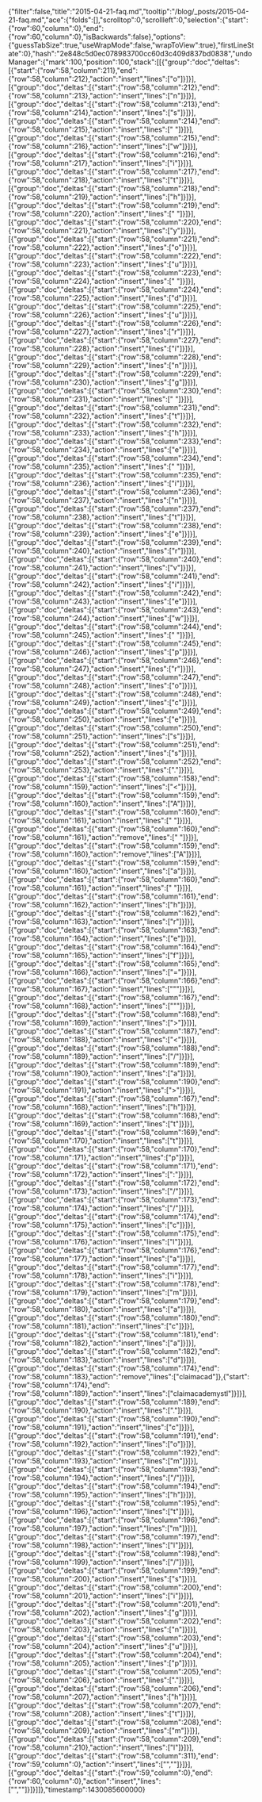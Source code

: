 {"filter":false,"title":"2015-04-21-faq.md","tooltip":"/blog/_posts/2015-04-21-faq.md","ace":{"folds":[],"scrolltop":0,"scrollleft":0,"selection":{"start":{"row":60,"column":0},"end":{"row":60,"column":0},"isBackwards":false},"options":{"guessTabSize":true,"useWrapMode":false,"wrapToView":true},"firstLineState":0},"hash":"2e848c5d0ec078983700cc60d3c409d837bd0838","undoManager":{"mark":100,"position":100,"stack":[[{"group":"doc","deltas":[{"start":{"row":58,"column":211},"end":{"row":58,"column":212},"action":"insert","lines":["o"]}]}],[{"group":"doc","deltas":[{"start":{"row":58,"column":212},"end":{"row":58,"column":213},"action":"insert","lines":["n"]}]}],[{"group":"doc","deltas":[{"start":{"row":58,"column":213},"end":{"row":58,"column":214},"action":"insert","lines":["s"]}]}],[{"group":"doc","deltas":[{"start":{"row":58,"column":214},"end":{"row":58,"column":215},"action":"insert","lines":[" "]}]}],[{"group":"doc","deltas":[{"start":{"row":58,"column":215},"end":{"row":58,"column":216},"action":"insert","lines":["w"]}]}],[{"group":"doc","deltas":[{"start":{"row":58,"column":216},"end":{"row":58,"column":217},"action":"insert","lines":["i"]}]}],[{"group":"doc","deltas":[{"start":{"row":58,"column":217},"end":{"row":58,"column":218},"action":"insert","lines":["t"]}]}],[{"group":"doc","deltas":[{"start":{"row":58,"column":218},"end":{"row":58,"column":219},"action":"insert","lines":["h"]}]}],[{"group":"doc","deltas":[{"start":{"row":58,"column":219},"end":{"row":58,"column":220},"action":"insert","lines":[" "]}]}],[{"group":"doc","deltas":[{"start":{"row":58,"column":220},"end":{"row":58,"column":221},"action":"insert","lines":["y"]}]}],[{"group":"doc","deltas":[{"start":{"row":58,"column":221},"end":{"row":58,"column":222},"action":"insert","lines":["o"]}]}],[{"group":"doc","deltas":[{"start":{"row":58,"column":222},"end":{"row":58,"column":223},"action":"insert","lines":["u"]}]}],[{"group":"doc","deltas":[{"start":{"row":58,"column":223},"end":{"row":58,"column":224},"action":"insert","lines":[" "]}]}],[{"group":"doc","deltas":[{"start":{"row":58,"column":224},"end":{"row":58,"column":225},"action":"insert","lines":["d"]}]}],[{"group":"doc","deltas":[{"start":{"row":58,"column":225},"end":{"row":58,"column":226},"action":"insert","lines":["u"]}]}],[{"group":"doc","deltas":[{"start":{"row":58,"column":226},"end":{"row":58,"column":227},"action":"insert","lines":["r"]}]}],[{"group":"doc","deltas":[{"start":{"row":58,"column":227},"end":{"row":58,"column":228},"action":"insert","lines":["i"]}]}],[{"group":"doc","deltas":[{"start":{"row":58,"column":228},"end":{"row":58,"column":229},"action":"insert","lines":["n"]}]}],[{"group":"doc","deltas":[{"start":{"row":58,"column":229},"end":{"row":58,"column":230},"action":"insert","lines":["g"]}]}],[{"group":"doc","deltas":[{"start":{"row":58,"column":230},"end":{"row":58,"column":231},"action":"insert","lines":[" "]}]}],[{"group":"doc","deltas":[{"start":{"row":58,"column":231},"end":{"row":58,"column":232},"action":"insert","lines":["t"]}]}],[{"group":"doc","deltas":[{"start":{"row":58,"column":232},"end":{"row":58,"column":233},"action":"insert","lines":["h"]}]}],[{"group":"doc","deltas":[{"start":{"row":58,"column":233},"end":{"row":58,"column":234},"action":"insert","lines":["e"]}]}],[{"group":"doc","deltas":[{"start":{"row":58,"column":234},"end":{"row":58,"column":235},"action":"insert","lines":[" "]}]}],[{"group":"doc","deltas":[{"start":{"row":58,"column":235},"end":{"row":58,"column":236},"action":"insert","lines":["i"]}]}],[{"group":"doc","deltas":[{"start":{"row":58,"column":236},"end":{"row":58,"column":237},"action":"insert","lines":["n"]}]}],[{"group":"doc","deltas":[{"start":{"row":58,"column":237},"end":{"row":58,"column":238},"action":"insert","lines":["t"]}]}],[{"group":"doc","deltas":[{"start":{"row":58,"column":238},"end":{"row":58,"column":239},"action":"insert","lines":["e"]}]}],[{"group":"doc","deltas":[{"start":{"row":58,"column":239},"end":{"row":58,"column":240},"action":"insert","lines":["r"]}]}],[{"group":"doc","deltas":[{"start":{"row":58,"column":240},"end":{"row":58,"column":241},"action":"insert","lines":["v"]}]}],[{"group":"doc","deltas":[{"start":{"row":58,"column":241},"end":{"row":58,"column":242},"action":"insert","lines":["i"]}]}],[{"group":"doc","deltas":[{"start":{"row":58,"column":242},"end":{"row":58,"column":243},"action":"insert","lines":["e"]}]}],[{"group":"doc","deltas":[{"start":{"row":58,"column":243},"end":{"row":58,"column":244},"action":"insert","lines":["w"]}]}],[{"group":"doc","deltas":[{"start":{"row":58,"column":244},"end":{"row":58,"column":245},"action":"insert","lines":[" "]}]}],[{"group":"doc","deltas":[{"start":{"row":58,"column":245},"end":{"row":58,"column":246},"action":"insert","lines":["p"]}]}],[{"group":"doc","deltas":[{"start":{"row":58,"column":246},"end":{"row":58,"column":247},"action":"insert","lines":["r"]}]}],[{"group":"doc","deltas":[{"start":{"row":58,"column":247},"end":{"row":58,"column":248},"action":"insert","lines":["o"]}]}],[{"group":"doc","deltas":[{"start":{"row":58,"column":248},"end":{"row":58,"column":249},"action":"insert","lines":["c"]}]}],[{"group":"doc","deltas":[{"start":{"row":58,"column":249},"end":{"row":58,"column":250},"action":"insert","lines":["e"]}]}],[{"group":"doc","deltas":[{"start":{"row":58,"column":250},"end":{"row":58,"column":251},"action":"insert","lines":["s"]}]}],[{"group":"doc","deltas":[{"start":{"row":58,"column":251},"end":{"row":58,"column":252},"action":"insert","lines":["s"]}]}],[{"group":"doc","deltas":[{"start":{"row":58,"column":252},"end":{"row":58,"column":253},"action":"insert","lines":["."]}]}],[{"group":"doc","deltas":[{"start":{"row":58,"column":158},"end":{"row":58,"column":159},"action":"insert","lines":["<"]}]}],[{"group":"doc","deltas":[{"start":{"row":58,"column":159},"end":{"row":58,"column":160},"action":"insert","lines":["A"]}]}],[{"group":"doc","deltas":[{"start":{"row":58,"column":160},"end":{"row":58,"column":161},"action":"insert","lines":[" "]}]}],[{"group":"doc","deltas":[{"start":{"row":58,"column":160},"end":{"row":58,"column":161},"action":"remove","lines":[" "]}]}],[{"group":"doc","deltas":[{"start":{"row":58,"column":159},"end":{"row":58,"column":160},"action":"remove","lines":["A"]}]}],[{"group":"doc","deltas":[{"start":{"row":58,"column":159},"end":{"row":58,"column":160},"action":"insert","lines":["a"]}]}],[{"group":"doc","deltas":[{"start":{"row":58,"column":160},"end":{"row":58,"column":161},"action":"insert","lines":[" "]}]}],[{"group":"doc","deltas":[{"start":{"row":58,"column":161},"end":{"row":58,"column":162},"action":"insert","lines":["h"]}]}],[{"group":"doc","deltas":[{"start":{"row":58,"column":162},"end":{"row":58,"column":163},"action":"insert","lines":["r"]}]}],[{"group":"doc","deltas":[{"start":{"row":58,"column":163},"end":{"row":58,"column":164},"action":"insert","lines":["e"]}]}],[{"group":"doc","deltas":[{"start":{"row":58,"column":164},"end":{"row":58,"column":165},"action":"insert","lines":["f"]}]}],[{"group":"doc","deltas":[{"start":{"row":58,"column":165},"end":{"row":58,"column":166},"action":"insert","lines":["="]}]}],[{"group":"doc","deltas":[{"start":{"row":58,"column":166},"end":{"row":58,"column":167},"action":"insert","lines":["\""]}]}],[{"group":"doc","deltas":[{"start":{"row":58,"column":167},"end":{"row":58,"column":168},"action":"insert","lines":["\""]}]}],[{"group":"doc","deltas":[{"start":{"row":58,"column":168},"end":{"row":58,"column":169},"action":"insert","lines":[">"]}]}],[{"group":"doc","deltas":[{"start":{"row":58,"column":187},"end":{"row":58,"column":188},"action":"insert","lines":["<"]}]}],[{"group":"doc","deltas":[{"start":{"row":58,"column":188},"end":{"row":58,"column":189},"action":"insert","lines":["/"]}]}],[{"group":"doc","deltas":[{"start":{"row":58,"column":189},"end":{"row":58,"column":190},"action":"insert","lines":["a"]}]}],[{"group":"doc","deltas":[{"start":{"row":58,"column":190},"end":{"row":58,"column":191},"action":"insert","lines":[">"]}]}],[{"group":"doc","deltas":[{"start":{"row":58,"column":167},"end":{"row":58,"column":168},"action":"insert","lines":["h"]}]}],[{"group":"doc","deltas":[{"start":{"row":58,"column":168},"end":{"row":58,"column":169},"action":"insert","lines":["t"]}]}],[{"group":"doc","deltas":[{"start":{"row":58,"column":169},"end":{"row":58,"column":170},"action":"insert","lines":["t"]}]}],[{"group":"doc","deltas":[{"start":{"row":58,"column":170},"end":{"row":58,"column":171},"action":"insert","lines":["p"]}]}],[{"group":"doc","deltas":[{"start":{"row":58,"column":171},"end":{"row":58,"column":172},"action":"insert","lines":[":"]}]}],[{"group":"doc","deltas":[{"start":{"row":58,"column":172},"end":{"row":58,"column":173},"action":"insert","lines":["/"]}]}],[{"group":"doc","deltas":[{"start":{"row":58,"column":173},"end":{"row":58,"column":174},"action":"insert","lines":["/"]}]}],[{"group":"doc","deltas":[{"start":{"row":58,"column":174},"end":{"row":58,"column":175},"action":"insert","lines":["c"]}]}],[{"group":"doc","deltas":[{"start":{"row":58,"column":175},"end":{"row":58,"column":176},"action":"insert","lines":["l"]}]}],[{"group":"doc","deltas":[{"start":{"row":58,"column":176},"end":{"row":58,"column":177},"action":"insert","lines":["a"]}]}],[{"group":"doc","deltas":[{"start":{"row":58,"column":177},"end":{"row":58,"column":178},"action":"insert","lines":["i"]}]}],[{"group":"doc","deltas":[{"start":{"row":58,"column":178},"end":{"row":58,"column":179},"action":"insert","lines":["m"]}]}],[{"group":"doc","deltas":[{"start":{"row":58,"column":179},"end":{"row":58,"column":180},"action":"insert","lines":["a"]}]}],[{"group":"doc","deltas":[{"start":{"row":58,"column":180},"end":{"row":58,"column":181},"action":"insert","lines":["c"]}]}],[{"group":"doc","deltas":[{"start":{"row":58,"column":181},"end":{"row":58,"column":182},"action":"insert","lines":["a"]}]}],[{"group":"doc","deltas":[{"start":{"row":58,"column":182},"end":{"row":58,"column":183},"action":"insert","lines":["d"]}]}],[{"group":"doc","deltas":[{"start":{"row":58,"column":174},"end":{"row":58,"column":183},"action":"remove","lines":["claimacad"]},{"start":{"row":58,"column":174},"end":{"row":58,"column":189},"action":"insert","lines":["claimacademystl"]}]}],[{"group":"doc","deltas":[{"start":{"row":58,"column":189},"end":{"row":58,"column":190},"action":"insert","lines":["."]}]}],[{"group":"doc","deltas":[{"start":{"row":58,"column":190},"end":{"row":58,"column":191},"action":"insert","lines":["c"]}]}],[{"group":"doc","deltas":[{"start":{"row":58,"column":191},"end":{"row":58,"column":192},"action":"insert","lines":["o"]}]}],[{"group":"doc","deltas":[{"start":{"row":58,"column":192},"end":{"row":58,"column":193},"action":"insert","lines":["m"]}]}],[{"group":"doc","deltas":[{"start":{"row":58,"column":193},"end":{"row":58,"column":194},"action":"insert","lines":["/"]}]}],[{"group":"doc","deltas":[{"start":{"row":58,"column":194},"end":{"row":58,"column":195},"action":"insert","lines":["h"]}]}],[{"group":"doc","deltas":[{"start":{"row":58,"column":195},"end":{"row":58,"column":196},"action":"insert","lines":["t"]}]}],[{"group":"doc","deltas":[{"start":{"row":58,"column":196},"end":{"row":58,"column":197},"action":"insert","lines":["m"]}]}],[{"group":"doc","deltas":[{"start":{"row":58,"column":197},"end":{"row":58,"column":198},"action":"insert","lines":["l"]}]}],[{"group":"doc","deltas":[{"start":{"row":58,"column":198},"end":{"row":58,"column":199},"action":"insert","lines":["/"]}]}],[{"group":"doc","deltas":[{"start":{"row":58,"column":199},"end":{"row":58,"column":200},"action":"insert","lines":["s"]}]}],[{"group":"doc","deltas":[{"start":{"row":58,"column":200},"end":{"row":58,"column":201},"action":"insert","lines":["i"]}]}],[{"group":"doc","deltas":[{"start":{"row":58,"column":201},"end":{"row":58,"column":202},"action":"insert","lines":["g"]}]}],[{"group":"doc","deltas":[{"start":{"row":58,"column":202},"end":{"row":58,"column":203},"action":"insert","lines":["n"]}]}],[{"group":"doc","deltas":[{"start":{"row":58,"column":203},"end":{"row":58,"column":204},"action":"insert","lines":["u"]}]}],[{"group":"doc","deltas":[{"start":{"row":58,"column":204},"end":{"row":58,"column":205},"action":"insert","lines":["p"]}]}],[{"group":"doc","deltas":[{"start":{"row":58,"column":205},"end":{"row":58,"column":206},"action":"insert","lines":["."]}]}],[{"group":"doc","deltas":[{"start":{"row":58,"column":206},"end":{"row":58,"column":207},"action":"insert","lines":["h"]}]}],[{"group":"doc","deltas":[{"start":{"row":58,"column":207},"end":{"row":58,"column":208},"action":"insert","lines":["t"]}]}],[{"group":"doc","deltas":[{"start":{"row":58,"column":208},"end":{"row":58,"column":209},"action":"insert","lines":["m"]}]}],[{"group":"doc","deltas":[{"start":{"row":58,"column":209},"end":{"row":58,"column":210},"action":"insert","lines":["l"]}]}],[{"group":"doc","deltas":[{"start":{"row":58,"column":311},"end":{"row":59,"column":0},"action":"insert","lines":["",""]}]}],[{"group":"doc","deltas":[{"start":{"row":59,"column":0},"end":{"row":60,"column":0},"action":"insert","lines":["",""]}]}]]},"timestamp":1430085600000}